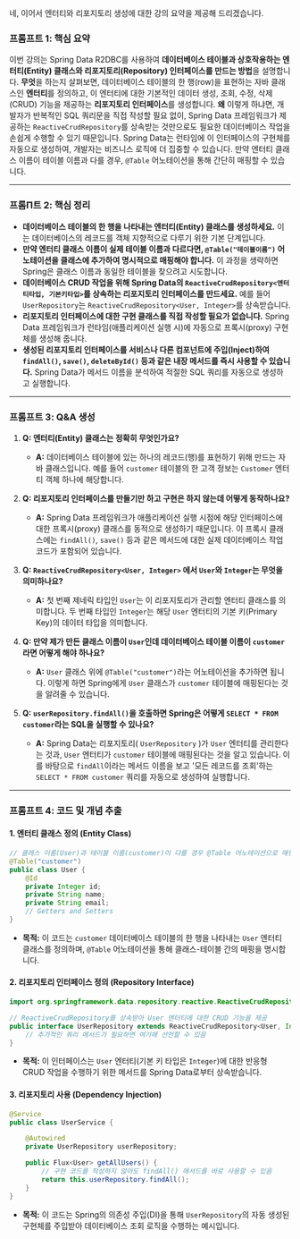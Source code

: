 네, 이어서 엔터티와 리포지토리 생성에 대한 강의 요약을 제공해 드리겠습니다.

### 프롬프트 1: 핵심 요약

이번 강의는 Spring Data R2DBC를 사용하여 **데이터베이스 테이블과 상호작용하는 엔터티(Entity) 클래스와 리포지토리(Repository) 인터페이스를 만드는 방법**을 설명합니다. **무엇**을 하는지 살펴보면, 데이터베이스 테이블의 한 행(row)을 표현하는 자바 클래스인 **엔터티**를 정의하고, 이 엔터티에 대한 기본적인 데이터 생성, 조회, 수정, 삭제(CRUD) 기능을 제공하는 **리포지토리 인터페이스**를 생성합니다. **왜** 이렇게 하냐면, 개발자가 반복적인 SQL 쿼리문을 직접 작성할 필요 없이, Spring Data 프레임워크가 제공하는 `ReactiveCrudRepository`를 상속받는 것만으로도 필요한 데이터베이스 작업을 손쉽게 수행할 수 있기 때문입니다. Spring Data는 런타임에 이 인터페이스의 구현체를 자동으로 생성하여, 개발자는 비즈니스 로직에 더 집중할 수 있습니다. 만약 엔터티 클래스 이름이 테이블 이름과 다를 경우, `@Table` 어노테이션을 통해 간단히 매핑할 수 있습니다.

-----

### 프롬П트 2: 핵심 정리

  * **데이터베이스 테이블의 한 행을 나타내는 엔터티(Entity) 클래스를 생성하세요.** 이는 데이터베이스의 레코드를 객체 지향적으로 다루기 위한 기본 단계입니다.
  * **만약 엔터티 클래스 이름이 실제 테이블 이름과 다르다면, `@Table("테이블이름")` 어노테이션을 클래스에 추가하여 명시적으로 매핑해야 합니다.** 이 과정을 생략하면 Spring은 클래스 이름과 동일한 테이블을 찾으려고 시도합니다.
  * **데이터베이스 CRUD 작업을 위해 Spring Data의 `ReactiveCrudRepository<엔터티타입, 기본키타입>`를 상속하는 리포지토리 인터페이스를 만드세요.** 예를 들어 `UserRepository`는 `ReactiveCrudRepository<User, Integer>`를 상속받습니다.
  * **리포지토리 인터페이스에 대한 구현 클래스를 직접 작성할 필요가 없습니다.** Spring Data 프레임워크가 런타임(애플리케이션 실행 시)에 자동으로 프록시(proxy) 구현체를 생성해 줍니다.
  * **생성된 리포지토리 인터페이스를 서비스나 다른 컴포넌트에 주입(Inject)하여 `findAll()`, `save()`, `deleteById()` 등과 같은 내장 메서드를 즉시 사용할 수 있습니다.** Spring Data가 메서드 이름을 분석하여 적절한 SQL 쿼리를 자동으로 생성하고 실행합니다.

-----

### 프롬프트 3: Q\&A 생성

1.  **Q: 엔터티(Entity) 클래스는 정확히 무엇인가요?**

      * **A:** 데이터베이스 테이블에 있는 하나의 레코드(행)를 표현하기 위해 만드는 자바 클래스입니다. 예를 들어 `customer` 테이블의 한 고객 정보는 `Customer` 엔터티 객체 하나에 해당합니다.

2.  **Q: 리포지토리 인터페이스를 만들기만 하고 구현은 하지 않는데 어떻게 동작하나요?**

      * **A:** Spring Data 프레임워크가 애플리케이션 실행 시점에 해당 인터페이스에 대한 프록시(proxy) 클래스를 동적으로 생성하기 때문입니다. 이 프록시 클래스에는 `findAll()`, `save()` 등과 같은 메서드에 대한 실제 데이터베이스 작업 코드가 포함되어 있습니다.

3.  **Q: `ReactiveCrudRepository<User, Integer>` 에서 `User`와 `Integer`는 무엇을 의미하나요?**

      * **A:** 첫 번째 제네릭 타입인 `User`는 이 리포지토리가 관리할 엔터티 클래스를 의미합니다. 두 번째 타입인 `Integer`는 해당 `User` 엔터티의 기본 키(Primary Key)의 데이터 타입을 의미합니다.

4.  **Q: 만약 제가 만든 클래스 이름이 `User`인데 데이터베이스 테이블 이름이 `customer`라면 어떻게 해야 하나요?**

      * **A:** `User` 클래스 위에 `@Table("customer")`라는 어노테이션을 추가하면 됩니다. 이렇게 하면 Spring에게 `User` 클래스가 `customer` 테이블에 매핑된다는 것을 알려줄 수 있습니다.

5.  **Q: `userRepository.findAll()`을 호출하면 Spring은 어떻게 `SELECT * FROM customer`라는 SQL을 실행할 수 있나요?**

      * **A:** Spring Data는 리포지토리( `UserRepository` )가 `User` 엔터티를 관리한다는 것과, `User` 엔터티가 `customer` 테이블에 매핑된다는 것을 알고 있습니다. 이를 바탕으로 `findAll`이라는 메서드 이름을 보고 '모든 레코드를 조회'하는 `SELECT * FROM customer` 쿼리를 자동으로 생성하여 실행합니다.

-----

### 프롬프트 4: 코드 및 개념 추출

#### 1\. 엔터티 클래스 정의 (Entity Class)

```java
// 클래스 이름(User)과 테이블 이름(customer)이 다를 경우 @Table 어노테이션으로 매핑
@Table("customer")
public class User {
    @Id
    private Integer id;
    private String name;
    private String email;
    // Getters and Setters
}
```

  * **목적:** 이 코드는 `customer` 데이터베이스 테이블의 한 행을 나타내는 `User` 엔터티 클래스를 정의하며, `@Table` 어노테이션을 통해 클래스-테이블 간의 매핑을 명시합니다.

#### 2\. 리포지토리 인터페이스 정의 (Repository Interface)

```java
import org.springframework.data.repository.reactive.ReactiveCrudRepository;

// ReactiveCrudRepository를 상속받아 User 엔터티에 대한 CRUD 기능을 제공
public interface UserRepository extends ReactiveCrudRepository<User, Integer> {
    // 추가적인 쿼리 메서드가 필요하면 여기에 선언할 수 있음
}
```

  * **목적:** 이 인터페이스는 `User` 엔터티(기본 키 타입은 `Integer`)에 대한 반응형 CRUD 작업을 수행하기 위한 메서드를 Spring Data로부터 상속받습니다.

#### 3\. 리포지토리 사용 (Dependency Injection)

```java
@Service
public class UserService {

    @Autowired
    private UserRepository userRepository;

    public Flux<User> getAllUsers() {
        // 구현 코드를 작성하지 않아도 findAll() 메서드를 바로 사용할 수 있음
        return this.userRepository.findAll();
    }
}
```

  * **목적:** 이 코드는 Spring의 의존성 주입(DI)을 통해 `UserRepository`의 자동 생성된 구현체를 주입받아 데이터베이스 조회 로직을 수행하는 예시입니다.

